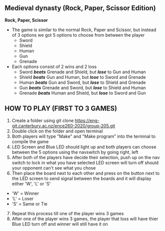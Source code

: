 ## Medieval dynasty (Rock, Paper, Scissor Edition)
**Rock, Paper, Scissor**
- The game is similar to the normal Rock, Paper and Scissor, but instead 
of 3 options we got 5 options to choose from between the player
  - Sword
  - Shield
  - Human
  - Gun
  - Grenade
- Each options consist of 2 wins and 2 loss
  - Sword ***beats*** Grenade and Shield, but ***lose*** to Gun and Human
  - Shield ***beats*** Gun and Human, but ***lose*** to Sword and Grenade
  - Human ***beats*** Gun and Sword, but ***lose*** to Shield and Grenade
  - Gun ***beats*** Grenade and Sword, but ***lose*** to Shield and Human
  - Grenade ***beats*** Human and Shield, but ***lose*** to Sword and Gun

## HOW TO PLAY (FIRST TO 3 GAMES)
1.  Create a folder using git clone https://eng-git.canterbury.ac.nz/ence260-2020/group-205.git
2.  Double click on the folder and open terminal
3.  Both players will type "Make" and "Make program" into the terminal to compile the game
4.  LED Screen and Blue LED should light up and both players can choose between the 5 options using the navswitch by going right, left
5.  After both of the players have decide their selection, push up on the nav switch to lock in what you have selected LED screen will turn off should your opponent can't see what you chose
6.  Then place the board next to each other and press on the button next to the LED screen to send signal between the boards and it will display either 'W', 'L' or 'S'
  - 'W' = Winner
  - 'L' = Loser
  - 'S' = Same or Tie
7. Repeat this process till one of the player wins 3 games
8. After one of the player wins 3 games, the player that loss will have thier Blue LED turn off and winner will still have it on

